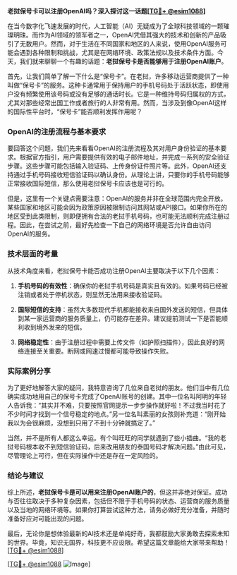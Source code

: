 **老挝保号卡可以注册OpenAI吗？深入探讨这一话题[[TG💪+ @esim1088](https://t.me/s/esim1088)]**

在当今数字化飞速发展的时代，人工智能（AI）无疑成为了全球科技领域的一颗璀璨明珠。而作为AI领域的领军者之一，OpenAI凭借其强大的技术和创新的产品吸引了无数用户。然而，对于生活在不同国家和地区的人来说，使用OpenAI服务可能会遇到各种限制和挑战，尤其是在网络环境、政策法规以及技术条件方面。今天，我们就来聊聊一个有趣的话题：**老挝保号卡是否能够用于注册OpenAI账户**。

首先，让我们简单了解一下什么是“保号卡”。在老挝，许多移动运营商提供了一种叫做“保号卡”的服务。这种卡通常用于保持用户的手机号码处于活跃状态，即使用户没有频繁使用该号码或没有足够的通话时长。它是一种维持号码归属权的方式，尤其对那些经常出国工作或者旅行的人非常有用。然而，当涉及到像OpenAI这样的国际性平台时，“保号卡”能否顺利发挥作用呢？

### OpenAI的注册流程与基本要求

要回答这个问题，我们先来看看OpenAI的注册流程及其对用户身份验证的基本要求。根据官方指引，用户需要提供有效的电子邮件地址，并完成一系列的安全验证步骤。这些步骤可能包括输入验证码、上传身份证件照片等。此外，OpenAI还支持通过手机号码接收短信验证码以确认身份。从理论上讲，只要你的手机号码能够正常接收国际短信，那么使用老挝保号卡应该也是可行的。

但是，这里有一个关键点需要注意：OpenAI的服务并非在全球范围内完全开放。某些国家和地区可能会因为政策原因被限制访问其网站或API接口。如果你所在的地区受到此类限制，则即便拥有合法的老挝手机号码，也可能无法顺利完成注册过程。因此，在尝试之前，最好先检查一下自己的网络环境是否允许自由访问OpenAI的服务。

### 技术层面的考量

从技术角度来看，老挝保号卡能否成功注册OpenAI主要取决于以下几个因素：

1. **手机号码的有效性**：确保你的老挝手机号码是真实且有效的。如果号码已经被注销或者处于停机状态，则显然无法用来接收验证码。
   
2. **国际短信的支持**：虽然大多数现代手机都能接收来自国外发送的短信，但具体到某一家运营商的服务质量上，仍可能存在差异。建议提前测试一下是否能顺利收到境外发来的短信。

3. **网络稳定性**：由于注册过程中需要上传文件（如护照扫描件），因此良好的网络连接至关重要。断网或网速过慢都可能导致操作失败。

### 实际案例分享

为了更好地解答大家的疑问，我特意咨询了几位来自老挝的朋友。他们当中有几位确实成功地用自己的保号卡完成了OpenAI账号的创建。其中一位名叫阿明的年轻人告诉我：“其实并不难，只要按照官网提示一步步操作就好啦！不过我当时花了不少时间才找到一个信号稳定的地点。”另一位名叫素丽的女孩则补充道：“刚开始我以为会很麻烦，没想到只用了不到十分钟就搞定了。”

当然，并不是所有人都这么幸运。有个叫旺旺的同学就遇到了些小插曲。“我的老挝号码根本收不到短信验证码，后来改用朋友的泰国号码才解决问题。”由此可见，尽管理论上可行，但在实际操作中还是存在一定风险的。

### 结论与建议

综上所述，**老挝保号卡是可以用来注册OpenAI账户的**，但这并非绝对保证。成功与否往往取决于多种复杂因素，包括但不限于手机号码的状态、运营商的服务质量以及当地的网络环境等。如果你打算尝试这种方法，请务必做好充分准备，并随时准备好应对可能出现的问题。

最后，无论你是想体验最新的AI技术还是单纯好奇，我都鼓励大家勇敢去探索未知的世界。毕竟，知识无国界，科技更不应设限。希望这篇文章能给大家带来帮助！[[TG💪+ @esim1088](https://t.me/s/esim1088)]

[[TG💪+ @esim1088](https://t.me/s/esim1088) ![Image](https://i.postimg.cc/4NQfJmqS/Snipaste-2025-05-13-00-14-12.png)]